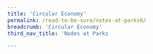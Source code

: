 ```yaml
---
title: 'Circular Economy'
permalink: /read-to-be-sure/notes-at-parks6/
breadcrumb: 'Circular Economy'
third_nav_title: 'Nodes at Parks

---
```


